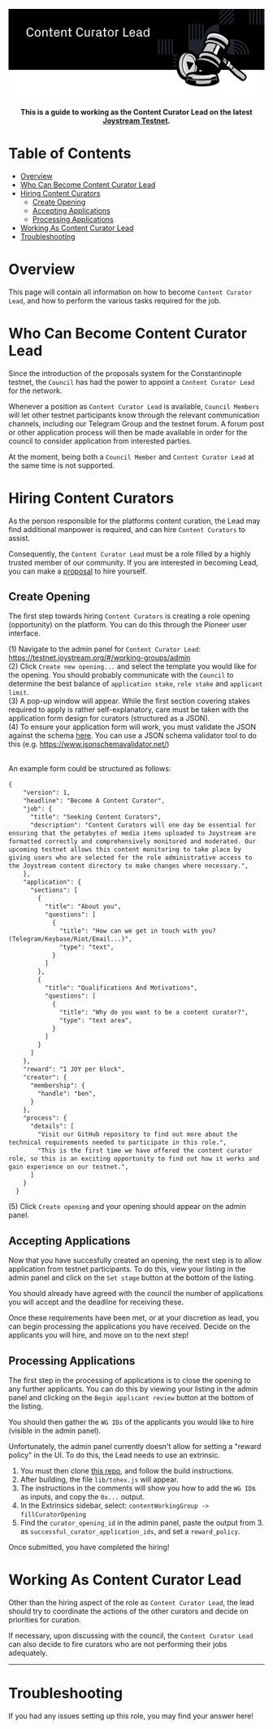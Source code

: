 <p align="center"><img src="img/content-curator-lead.svg"></p>

<div align="center">
  <h4>This is a guide to working as the Content Curator Lead on the latest
  <a href="https://testnet.joystream.org/">Joystream Testnet</a>.<h4>
</div>



Table of Contents
==

<!-- TOC START min:1 max:4 link:true asterisk:false update:true -->
- [Overview](#overview)
- [Who Can Become Content Curator Lead](#who-can-become-content-curator-lead)
- [Hiring Content Curators](#hiring-content-curators)
    - [Create Opening](#create-opening)
    - [Accepting Applications](#accepting-applications)
    - [Processing Applications](#processing-applications)
- [Working As Content Curator Lead](#working-as-content-curator-lead)
- [Troubleshooting](#troubleshooting)

<!-- TOC END -->

# Overview

This page will contain all information on how to become `Content Curator Lead`, and how to perform the various tasks required for the job.

# Who Can Become Content Curator Lead

Since the introduction of the proposals system for the Constantinople testnet, the `Council` has had the power to appoint a `Content Curator Lead` for the network.

Whenever a position as `Content Curator Lead` is available, `Council Members` will let other testnet participants know through the relevant communication channels, including our Telegram Group and the testnet forum. A forum post or other application process will then be made available in order for the council to consider application from interested parties.

At the moment, being both a `Council Member` and `Content Curator Lead` at the same time is not supported.

# Hiring Content Curators

As the person responsible for the platforms content curation, the Lead may find additional manpower is required, and can hire `Content Curators` to assist.

Consequently, the `Content Curator Lead` must be a role filled by a highly trusted member of our community. If you are interested in becoming Lead, you can make a [proposal](/proposals#set-content-curator-lead) to hire yourself.

## Create Opening
The first step towards hiring `Content Curators` is creating a role opening (opportunity) on the platform. You can do this through the Pioneer user interface.

(1) Navigate to the admin panel for `Content Curator Lead`: https://testnet.joystream.org/#/working-groups/admin <br>
(2) Click `Create new opening...` and select the template you would like for the opening. You should probably communicate with the `Council` to determine the best balance of `application stake`, `role stake` and `applicant limit`. <br>
(3) A pop-up window will appear. While the first section covering stakes required to apply is rather self-explanatory, care must be taken with the application form design for curators (structured as a JSON). <br>
(4) To ensure your application form will work, you must validate the JSON against the schema [here](https://github.com/yourheropaul/pioneer/blob/feature/hiring-flow/packages/joy-types/src/hiring/schemas/role.schema.json).
You can use a JSON schema validator tool to do this (e.g. https://www.jsonschemavalidator.net/)

<br>
An example form could be structured as follows:
<br>

```
{
    "version": 1,
    "headline": "Become A Content Curator",
    "job": {
      "title": "Seeking Content Curators",
      "description": "Content Curators will one day be essential for ensuring that the petabytes of media items uploaded to Joystream are formatted correctly and comprehensively monitored and moderated. Our upcoming testnet allows this content monitoring to take place by giving users who are selected for the role administrative access to the Joystream content directory to make changes where necessary.",
    },
    "application": {
      "sections": [
        {
          "title": "About you",
          "questions": [
            {
              "title": "How can we get in touch with you? (Telegram/Keybase/Riot/Email...)",
              "type": "text",
            }
          ]
        },
        {
          "title": "Qualifications And Motivations",
          "questions": [
            {
              "title": "Why do you want to be a content curator?",
              "type": "text area",
            }
          ]
        }
      ]
    },
    "reward": "1 JOY per block",
    "creator": {
      "membership": {
        "handle": "ben",
      }
    },
    "process": {
      "details": [
        "Visit our GitHub repository to find out more about the technical requirements needed to participate in this role.",
        "This is the first time we have offered the content curator role, so this is an exciting opportunity to find out how it works and gain experience on our testnet.",
      ]
    }
  }
```
(5) Click `Create opening` and your opening should appear on the admin panel.


## Accepting Applications
Now that you have succesfully created an opening, the next step is to allow application from testnet participants. To do this, view your listing in the admin panel and click on the `Set stage` button at the bottom of the listing.

You should already have agreed with the council the number of applications you will accept and the deadline for receiving these.

Once these requirements have been met, or at your discretion as lead, you can begin processing the applications you have received. Decide on the applicants you will hire, and move on to the next step!

## Processing Applications

The first step in the processing of applications is to close the opening to any further applicants. You can do this by viewing your listing in the admin panel and clicking on the `Begin applicant review` button at the bottom of the listing.

You should then gather the `WG IDs` of the applicants you would like to hire (visible in the admin panel).

Unfortunately, the admin panel currently doesn't allow for setting a "reward policy" in the UI. To do this, the Lead needs to use an extrinsic.

1. You must then clone [this repo](https://github.com/Joystream/joystream-api-examples), and follow the build instructions.
2. After building, the file `lib/tohex.js` will appear.
3. The instructions in the comments will show you how to add the `WG ID`s as inputs, and copy the `0x...` output.
4. In the Extrinsics sidebar, select: `contentWorkingGroup -> fillCuratorOpening`
5. Find the `curator_opening_id` in the admin panel, paste the output from 3. as `successful_curator_application_ids`,  and set a `reward_policy`.

Once submitted, you have completed the hiring!

# Working As Content Curator Lead

Other than the hiring aspect of the role as `Content Curator Lead`, the lead should try to coordinate the actions of the other curators and decide on priorities for curation.

If necessary, upon discussing with the council, the `Content Curator Lead` can also decide to fire curators who are not performing their jobs adequately.

---

# Troubleshooting
If you had any issues setting up this role, you may find your answer here!
